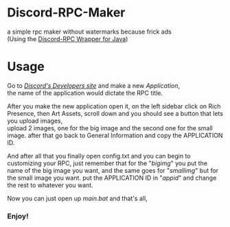 # Discord-RPC-Maker
a simple rpc maker without watermarks because frick ads  
(Using the [Discord-RPC Wrapper for Java](https://github.com/Vatuu/discord-rpc))
# Usage
Go to _[Discord's Developers site](https://discord.com/developers)_ and make a new _Application_,  
the name of the application would dictate the RPC title.  

After you make the new application open it, on the left sidebar click on Rich Presence, then Art Assets, scroll down and you should see a button that lets you upload images,  
upload 2 images, one for the big image and the second one for the small image. after that go back to General Information and copy the APPLICATION ID.  

And after all that you finally open config.txt and you can begin to customizing your RPC, just remember that for the "_bigimg_" you put the name of the big image you want, and the same goes for "_smallimg_" but for the small image you want. put the APPLICATION ID in "_appid_" and change the rest to whatever you want.  

Now you can just open up _main.bat_ and that's all,  
### Enjoy!
